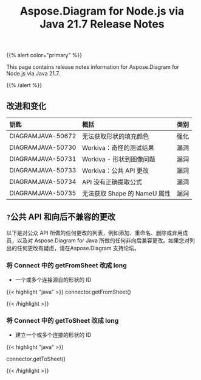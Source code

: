 ﻿---
title: Aspose.Diagram for Node.js via Java 21.7 Release Notes
type: docs
weight: 6
url: /zh/java/aspose-diagram-for-node-js-via-java-21-7-release-notes/
---
{{% alert color="primary" %}}

This page contains release notes information for Aspose.Diagram for Node.js via Java 21.7.

{{% /alert %}}
## **改进和变化**  ##

|**钥匙**|**概括**|**类别**|
|:- |:- |:- |
|DIAGRAMJAVA-50672|无法获取形状的填充颜色|强化|
|DIAGRAMJAVA-50730|Workiva：奇怪的测试结果|漏洞|
|DIAGRAMJAVA-50731|Workiva - 形状到图像问题|漏洞|
|DIAGRAMJAVA-50733|Workiva：公共 API 更改|漏洞|
|DIAGRAMJAVA-50734|API 没有正确提取公式|漏洞|
|DIAGRAMJAVA-50735|无法获取 Shape 的 NameU 属性|漏洞|
## `?`**公共 API 和向后不兼容的更改**
以下是对公众 API 所做的任何更改的列表，例如添加、重命名、删除或弃用成员，以及对 Aspose.Diagram for Java 所做的任何非向后兼容更改。如果您对列出的任何更改有疑虑，请在Aspose.Diagram 支持论坛。
### **将 Connect 中的 getFromSheet 改成 long**
- 一个或多个连接源自的形状的 ID

{{< highlight "java" >}}
connector.getFromSheet()

{{< /highlight >}}
### **将 Connect 中的 getToSheet 改成 long**
- 建立一个或多个连接的形状的 ID

{{< highlight "java" >}}

connector.getToSheet()

{{< /highlight >}}
